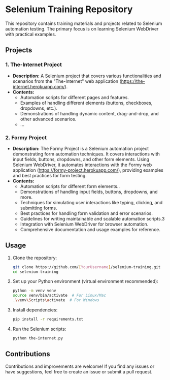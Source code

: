 # Selenium Training Repository

This repository contains training materials and projects related to Selenium automation testing. The primary focus is on learning Selenium WebDriver with practical examples.

## Projects

### 1. The-Internet Project

- **Description:** A Selenium project that covers various functionalities and scenarios from the "The-Internet" web application (https://the-internet.herokuapp.com/).
- **Contents:**
  - Automation scripts for different pages and features.
  - Examples of handling different elements (buttons, checkboxes, dropdowns, etc.).
  - Demonstrations of handling dynamic content, drag-and-drop, and other advanced scenarios.
  - ...

### 2. Formy Project

- **Description:** The Formy Project is a Selenium automation project demonstrating form automation techniques. It covers interactions with input fields, buttons, dropdowns, and other form elements. Using Selenium WebDriver, it automates interactions with the Formy web application (https://formy-project.herokuapp.com/), providing examples and best practices for form testing.
- **Contents:**
  - Automation scripts for different form elements..
  - Demonstrations of handling input fields, buttons, dropdowns, and more.
  - Techniques for simulating user interactions like typing, clicking, and submitting forms.
  - Best practices for handling form validation and error scenarios.
  - Guidelines for writing maintainable and scalable automation scripts.3
  - Integration with Selenium WebDriver for browser automation.
  - Comprehensive documentation and usage examples for reference.

## Usage

1. Clone the repository:

    ```bash
    git clone https://github.com/[YourUsername]/selenium-training.git
    cd selenium-training
    ```

2. Set up your Python environment (virtual environment recommended):

    ```bash
    python -m venv venv
    source venv/bin/activate  # For Linux/Mac
    .\venv\Scripts\activate  # For Windows
    ```

3. Install dependencies:

    ```bash
    pip install -r requirements.txt
    ```

4. Run the Selenium scripts:

    ```bash
    python the-internet.py
    ```

## Contributions

Contributions and improvements are welcome! If you find any issues or have suggestions, feel free to create an issue or submit a pull request.
